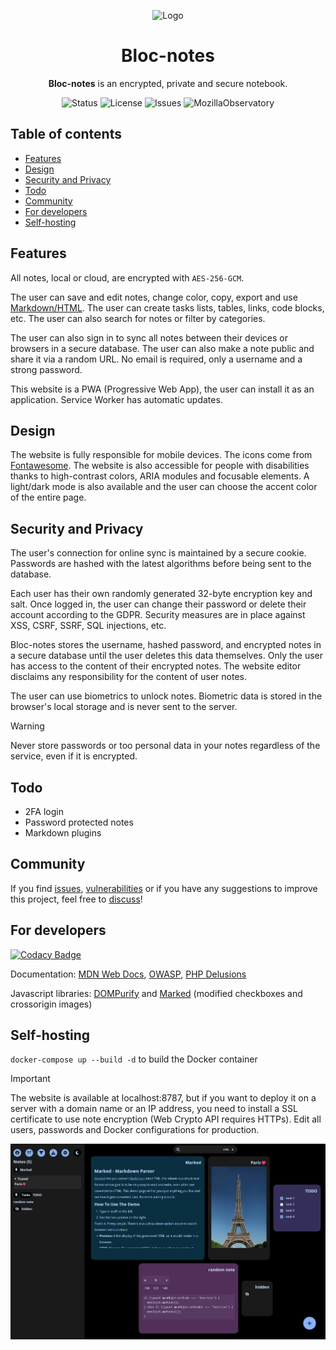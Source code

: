 <p align="center">
<img src="https://raw.githubusercontent.com/seguinleo/Bloc-notes/main/src/assets/icons/icon192.png" alt="Logo" width="72" height="72">
</p>
<h1 align="center">Bloc-notes</h1>

<p align="center">
<b>Bloc-notes</b> is an encrypted, private and secure notebook.
</p>

<p align="center">
<img alt="Status" src="https://img.shields.io/website?down_color=lightgrey&down_message=offline&up_color=8ab4f8&up_message=online&url=https://leoseguin.fr?color=8ab4f8&style=for-the-badge">
<img alt="License" src="https://img.shields.io/github/license/seguinleo/Bloc-notes?color=8ab4f8&style=for-the-badge">
<img alt="Issues" src="https://img.shields.io/github/issues/seguinleo/Bloc-notes?color=8ab4f8&style=for-the-badge">
<img alt="MozillaObservatory" src="https://img.shields.io/mozilla-observatory/grade/leoseguin.fr.svg?color=8ab4f8&style=for-the-badge">
</p>

## Table of contents
*   [Features](#features)
*   [Design](#design)
*   [Security and Privacy](#security-and-privacy)
*   [Todo](#todo)
*   [Community](#community)
*   [For developers](#for-developers)
*   [Self-hosting](#self-hosting)

## Features
All notes, local or cloud, are encrypted with ``AES-256-GCM``.

The user can save and edit notes, change color, copy, export and use [Markdown/HTML](https://github.com/seguinleo/Bloc-notes/wiki/Markdown). The user can create tasks lists, tables, links, code blocks, etc. The user can also search for notes or filter by categories.

The user can also sign in to sync all notes between their devices or browsers in a secure database. The user can also make a note public and share it via a random URL. No email is required, only a username and a strong password.

This website is a PWA (Progressive Web App), the user can install it as an application. Service Worker has automatic updates.

## Design
The website is fully responsible for mobile devices. The icons come from [Fontawesome](https://github.com/FortAwesome/Font-Awesome). The website is also accessible for people with disabilities thanks to high-contrast colors, ARIA modules and focusable elements. A light/dark mode is also available and the user can choose the accent color of the entire page.

## Security and Privacy
The user's connection for online sync is maintained by a secure cookie. Passwords are hashed with the latest algorithms before being sent to the database.

Each user has their own randomly generated 32-byte encryption key and salt. Once logged in, the user can change their password or delete their account according to the GDPR. Security measures are in place against XSS, CSRF, SSRF, SQL injections, etc.

Bloc-notes stores the username, hashed password, and encrypted notes in a secure database until the user deletes this data themselves. Only the user has access to the content of their encrypted notes. The website editor disclaims any responsibility for the content of user notes.

The user can use biometrics to unlock notes. Biometric data is stored in the browser's local storage and is never sent to the server.

> [!WARNING]
> Never store passwords or too personal data in your notes regardless of the service, even if it is encrypted.

## Todo
*   2FA login
*   Password protected notes
*   Markdown plugins

## Community
If you find [issues](https://github.com/seguinleo/Bloc-notes/issues), [vulnerabilities](https://github.com/seguinleo/Bloc-notes/security) or if you have any suggestions to improve this project, feel free to [discuss](https://github.com/seguinleo/Bloc-notes/discussions)!

## For developers
[![Codacy Badge](https://app.codacy.com/project/badge/Grade/46922caf959d46f0afd3ce49e956d0d4)](https://app.codacy.com/gh/seguinleo/Bloc-notes/dashboard?utm_source=gh&utm_medium=referral&utm_content=&utm_campaign=Badge_grade)

Documentation: [MDN Web Docs](https://developer.mozilla.org/en-US/), [OWASP](https://cheatsheetseries.owasp.org/), [PHP Delusions](https://phpdelusions.net/)

Javascript libraries: [DOMPurify](https://github.com/cure53/DOMPurify) and [Marked](https://github.com/markedjs/marked) (modified checkboxes and crossorigin images)

## Self-hosting

``docker-compose up --build -d`` to build the Docker container

> [!IMPORTANT]
> The website is available at localhost:8787, but if you want to deploy it on a server with a domain name or an IP address, you need to install a SSL certificate to use note encryption (Web Crypto API requires HTTPs). Edit all users, passwords and Docker configurations for production.

![Desktop preview](https://github.com/seguinleo/Bloc-notes/blob/main/src/assets/img/desktop.png)
